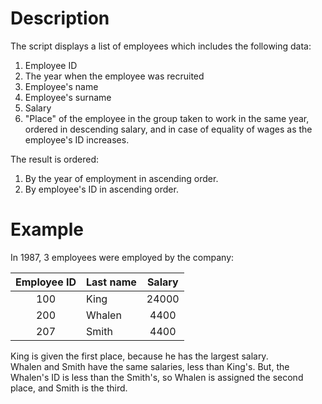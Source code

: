 # Description
The script displays a list of employees which includes the following data:
1. Employee ID  
2. The year when the employee was recruited  
3. Employee's name  
4. Employee's surname 
5. Salary  
6. "Place" of the employee in the group taken to work in the same year, ordered in descending salary, and in case of equality of wages as the employee's ID increases. 

The result is ordered:
1. By the year of employment in ascending order.
2. By employee's ID in ascending order.

# Example
In 1987, 3 employees were employed by the company:  

| Employee ID | Last name | Salary |  
|:-----------:|-----------|:------:|  
| 100 | King | 24000 |  
| 200 | Whalen | 4400 |  
| 207 | Smith | 4400 |  

King is given the first place, because he has the largest salary.  
Whalen and Smith have the same salaries, less than King's. But, the Whalen's ID is less than the Smith's, so Whalen is assigned the second place, and Smith is the third.  
